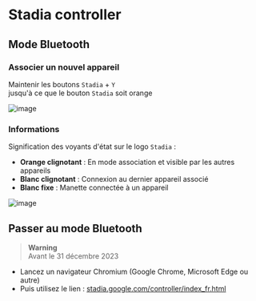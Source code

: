 # Stadia controller

## Mode Bluetooth

### Associer un nouvel appareil

Maintenir les boutons `Stadia`  + `Y`  
jusqu'à ce que le bouton `Stadia` soit orange

![image](https://github.com/FlorianLatapie/Config/assets/70631622/7c0ea33e-9ffb-4d25-8429-c8b282933c4e)

### Informations

Signification des voyants d'état sur le logo `Stadia` :

- **Orange clignotant** : En mode association et visible par les autres appareils
- **Blanc clignotant** : Connexion au dernier appareil associé
- **Blanc fixe** : Manette connectée à un appareil

![image](https://github.com/FlorianLatapie/Config/assets/70631622/5e2f1deb-43b3-4288-9269-edd4d331eb68)

## Passer au mode Bluetooth

> **Warning**  
> Avant le 31 décembre 2023

- Lancez un navigateur Chromium (Google Chrome, Microsoft Edge ou autre)
- Puis utilisez le lien : [stadia.google.com/controller/index_fr.html](https://stadia.google.com/controller/index_fr.html)

